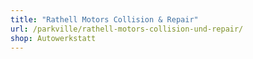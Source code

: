 ```yaml
---
title: "Rathell Motors Collision & Repair"
url: /parkville/rathell-motors-collision-und-repair/
shop: Autowerkstatt
---
```

